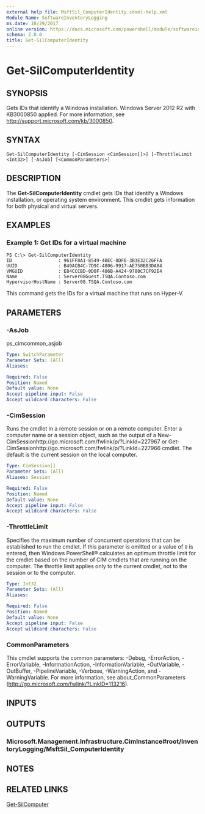 ```yaml
---
external help file: MsftSil_ComputerIdentity.cdxml-help.xml
Module Name: SoftwareInventoryLogging
ms.date: 10/29/2017
online version: https://docs.microsoft.com/powershell/module/softwareinventorylogging/get-silcomputeridentity?view=windowsserver2012r2-ps&wt.mc_id=ps-gethelp
schema: 2.0.0
title: Get-SilComputerIdentity
---
```


# Get-SilComputerIdentity

## SYNOPSIS
Gets IDs that identify a Windows installation.
Windows Server 2012 R2 with KB3000850 applied.
For more information, see http://support.microsoft.com/kb/3000850.

## SYNTAX

```
Get-SilComputerIdentity [-CimSession <CimSession[]>] [-ThrottleLimit <Int32>] [-AsJob] [<CommonParameters>]
```

## DESCRIPTION
The **Get-SilComputerIdentity** cmdlet gets IDs that identify a Windows installation, or operating system environment.
This cmdlet gets information for both physical and virtual servers.

## EXAMPLES

### Example 1: Get IDs for a virtual machine
```
PS C:\> Get-SilComputerIdentity
ID                 : 961FF8A1-8549-4BEC-8DF6-3B3E32C26FFA
UUID               : B49ACB4C-7D9C-4806-9917-AE750BB3DA84
VMGUID             : E84CCCBD-0D0F-486B-A424-9780C7CF92E4
Name               : Server08Guest.TSQA.Contoso.com
HypervisorHostName : Server08.TSQA.Contoso.com
```

This command gets the IDs for a virtual machine that runs on Hyper-V.

## PARAMETERS

### -AsJob
ps_cimcommon_asjob

```yaml
Type: SwitchParameter
Parameter Sets: (All)
Aliases: 

Required: False
Position: Named
Default value: None
Accept pipeline input: False
Accept wildcard characters: False
```

### -CimSession
Runs the cmdlet in a remote session or on a remote computer.
Enter a computer name or a session object, such as the output of a New-CimSessionhttp://go.microsoft.com/fwlink/p/?LinkId=227967 or Get-CimSessionhttp://go.microsoft.com/fwlink/p/?LinkId=227966 cmdlet.
The default is the current session on the local computer.

```yaml
Type: CimSession[]
Parameter Sets: (All)
Aliases: Session

Required: False
Position: Named
Default value: None
Accept pipeline input: False
Accept wildcard characters: False
```

### -ThrottleLimit
Specifies the maximum number of concurrent operations that can be established to run the cmdlet.
If this parameter is omitted or a value of `0` is entered, then Windows PowerShell® calculates an optimum throttle limit for the cmdlet based on the number of CIM cmdlets that are running on the computer.
The throttle limit applies only to the current cmdlet, not to the session or to the computer.

```yaml
Type: Int32
Parameter Sets: (All)
Aliases: 

Required: False
Position: Named
Default value: None
Accept pipeline input: False
Accept wildcard characters: False
```

### CommonParameters
This cmdlet supports the common parameters: -Debug, -ErrorAction, -ErrorVariable, -InformationAction, -InformationVariable, -OutVariable, -OutBuffer, -PipelineVariable, -Verbose, -WarningAction, and -WarningVariable. For more information, see about_CommonParameters (http://go.microsoft.com/fwlink/?LinkID=113216).

## INPUTS

## OUTPUTS

### Microsoft.Management.Infrastructure.CimInstance#root/InventoryLogging/MsftSil_ComputerIdentity

## NOTES

## RELATED LINKS

[Get-SilComputer](./Get-SilComputer.md)


